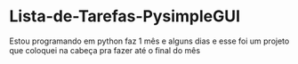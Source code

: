 # Lista-de-Tarefas-PysimpleGUI
Estou programando em python faz 1 mês e alguns dias e esse foi um projeto que coloquei na cabeça pra fazer até o final do mês
